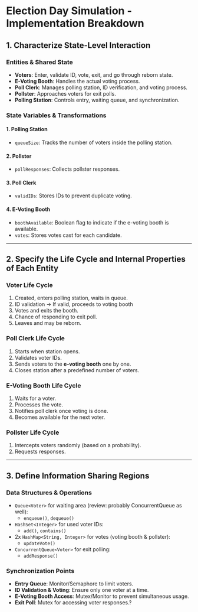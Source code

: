 # Election Day Simulation - Implementation Breakdown

## 1. Characterize State-Level Interaction
### Entities & Shared State
- **Voters**: Enter, validate ID, vote, exit, and go through reborn state.
- **E-Voting Booth**: Handles the actual voting process.
- **Poll Clerk**: Manages polling station, ID verification, and voting process.
- **Pollster**: Approaches voters for exit polls.
- **Polling Station**: Controls entry, waiting queue, and synchronization.

### State Variables & Transformations
#### 1. Polling Station
- `queueSize`: Tracks the number of voters inside the polling station.
#### 2. Pollster
- `pollResponses`: Collects pollster responses.
#### 3. Poll Clerk
- `validIDs`: Stores IDs to prevent duplicate voting.
#### 4. E-Voting Booth
- `boothAvailable`: Boolean flag to indicate if the e-voting booth is available.
- `votes`: Stores votes cast for each candidate.
---

## 2. Specify the Life Cycle and Internal Properties of Each Entity
### **Voter Life Cycle**
1. Created, enters polling station, waits in queue.
2. ID validation → If valid, proceeds to voting booth
3. Votes and exits the booth.
4. Chance of responding to exit poll.
5. Leaves and may be reborn.

### **Poll Clerk Life Cycle**
1. Starts when station opens.
2. Validates voter IDs.
3. Sends voters to the **e-voting booth** one by one.
4. Closes station after a predefined number of voters.

### **E-Voting Booth Life Cycle**
1. Waits for a voter.
2. Processes the vote.
3. Notifies poll clerk once voting is done.
4. Becomes available for the next voter.

### **Pollster Life Cycle**
1. Intercepts voters randomly (based on a probability).
2. Requests responses.

---

## 3. Define Information Sharing Regions
### **Data Structures & Operations**
- `Queue<Voter>` for waiting area (review: probably ConcurrentQueue as well):
  - `enqueue()`, `dequeue()`
- `HashSet<Integer>` for used voter IDs:
  - `add()`, `contains()`
- 2x `HashMap<String, Integer>` for votes (voting booth & pollster):
  - `updateVote()`
- `ConcurrentQueue<Voter>` for exit polling:
  - `addResponse()`

### **Synchronization Points**
- **Entry Queue**: Monitor/Semaphore to limit voters.
- **ID Validation & Voting**: Ensure only one voter at a time.
- **E-Voting Booth Access**: Mutex/Monitor to prevent simultaneous usage.
- **Exit Poll**: Mutex for accessing voter responses.?
